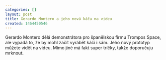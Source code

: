 ```yaml
---
categories: []
layout: post
title: Gerardo Montero a jeho nová káča na videu
created: 1464450546
---
```

<p>Gerardo Montero dělá demonstrátora pro španělskou firmu Trompos Space, ale vypadá to, že by mohl začít vyrábět káči i sám. Jeho nový prototyp můžete vidět na videu. Mimo jiné má fakt super tríčky, takže doporučuju mrknout.</p>

<p>&nbsp;</p>

<p><div class="youtube-player" data-id="uPsClcG7qZo"></div></p>
